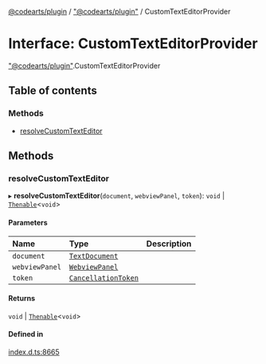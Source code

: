 [@codearts/plugin](../README.md) / ["@codearts/plugin"](../modules/_codearts_plugin_.md) / CustomTextEditorProvider

# Interface: CustomTextEditorProvider

["@codearts/plugin"](../modules/_codearts_plugin_.md).CustomTextEditorProvider

## Table of contents

### Methods

- [resolveCustomTextEditor](codearts_plugin_.CustomTextEditorProvider.md#resolvecustomtexteditor)

## Methods

### resolveCustomTextEditor

▸ **resolveCustomTextEditor**(`document`, `webviewPanel`, `token`): `void` \| [`Thenable`](Thenable.md)<`void`\>

#### Parameters

| Name | Type | Description |
| :------ | :------ | :------ |
| `document` | [`TextDocument`](codearts_plugin_.TextDocument.md) |  |
| `webviewPanel` | [`WebviewPanel`](codearts_plugin_.WebviewPanel.md) |  |
| `token` | [`CancellationToken`](codearts_plugin_.CancellationToken.md) |  |

#### Returns

`void` \| [`Thenable`](Thenable.md)<`void`\>

#### Defined in

[index.d.ts:8665](https://github.com/huaweicloud/cloudide-plugin-api/blob/03c74e5/index.d.ts#L8665)
